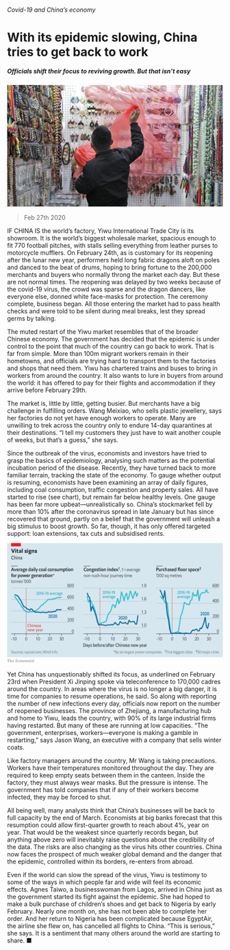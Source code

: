 ###### Covid-19 and China’s economy

# With its epidemic slowing, China tries to get back to work 

##### Officials shift their focus to reviving growth. But that isn’t easy 

![image](images/20200229_FNP501.jpg) 

> Feb 27th 2020 

IF CHINA IS the world’s factory, Yiwu International Trade City is its showroom. It is the world’s biggest wholesale market, spacious enough to fit 770 football pitches, with stalls selling everything from leather purses to motorcycle mufflers. On February 24th, as is customary for its reopening after the lunar new year, performers held long fabric dragons aloft on poles and danced to the beat of drums, hoping to bring fortune to the 200,000 merchants and buyers who normally throng the market each day. But these are not normal times. The reopening was delayed by two weeks because of the covid-19 virus, the crowd was sparse and the dragon dancers, like everyone else, donned white face-masks for protection. The ceremony complete, business began. All those entering the market had to pass health checks and were told to be silent during meal breaks, lest they spread germs by talking.

The muted restart of the Yiwu market resembles that of the broader Chinese economy. The government has decided that the epidemic is under control to the point that much of the country can go back to work. That is far from simple. More than 100m migrant workers remain in their hometowns, and officials are trying hard to transport them to the factories and shops that need them. Yiwu has chartered trains and buses to bring in workers from around the country. It also wants to lure in buyers from around the world: it has offered to pay for their flights and accommodation if they arrive before February 29th.


The market is, little by little, getting busier. But merchants have a big challenge in fulfilling orders. Wang Meixiao, who sells plastic jewellery, says her factories do not yet have enough workers to operate. Many are unwilling to trek across the country only to endure 14-day quarantines at their destinations. “I tell my customers they just have to wait another couple of weeks, but that’s a guess,” she says.

Since the outbreak of the virus, economists and investors have tried to grasp the basics of epidemiology, analysing such matters as the potential incubation period of the disease. Recently, they have turned back to more familiar terrain, tracking the state of the economy. To gauge whether output is resuming, economists have been examining an array of daily figures, including coal consumption, traffic congestion and property sales. All have started to rise (see chart), but remain far below healthy levels. One gauge has been far more upbeat—unrealistically so. China’s stockmarket fell by more than 10% after the coronavirus spread in late January but has since recovered that ground, partly on a belief that the government will unleash a big stimulus to boost growth. So far, though, it has only offered targeted support: loan extensions, tax cuts and subsidised rents.

![image](images/20200229_FNC458.png) 


Yet China has unquestionably shifted its focus, as underlined on February 23rd when President Xi Jinping spoke via teleconference to 170,000 cadres around the country. In areas where the virus is no longer a big danger, it is time for companies to resume operations, he said. So along with reporting the number of new infections every day, officials now report on the number of reopened businesses. The province of Zhejiang, a manufacturing hub and home to Yiwu, leads the country, with 90% of its large industrial firms having restarted. But many of these are running at low capacities. “The government, enterprises, workers—everyone is making a gamble in restarting,” says Jason Wang, an executive with a company that sells winter coats.

Like factory managers around the country, Mr Wang is taking precautions. Workers have their temperatures monitored throughout the day. They are required to keep empty seats between them in the canteen. Inside the factory, they must always wear masks. But the pressure is intense. The government has told companies that if any of their workers become infected, they may be forced to shut.

All being well, many analysts think that China’s businesses will be back to full capacity by the end of March. Economists at big banks forecast that this resumption could allow first-quarter growth to reach about 4%, year on year. That would be the weakest since quarterly records began, but anything above zero will inevitably raise questions about the credibility of the data. The risks are also changing as the virus hits other countries. China now faces the prospect of much weaker global demand and the danger that the epidemic, controlled within its borders, re-enters from abroad.

Even if the world can slow the spread of the virus, Yiwu is testimony to some of the ways in which people far and wide will feel its economic effects. Agnes Taiwo, a businesswoman from Lagos, arrived in China just as the government started its fight against the epidemic. She had hoped to make a bulk purchase of children’s shoes and get back to Nigeria by early February. Nearly one month on, she has not been able to complete her order. And her return to Nigeria has been complicated because EgyptAir, the airline she flew on, has cancelled all flights to China. “This is serious,” she says. It is a sentiment that many others around the world are starting to share. ■

